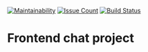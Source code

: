 [![Maintainability](https://api.codeclimate.com/v1/badges/c9fbfe34f69a64a6b9fb/maintainability)](https://codeclimate.com/github/kitXIII/project-lvl4-s403/maintainability)
[![Issue Count](https://codeclimate.com/github/kitXIII/project-lvl4-s403/badges/issue_count.svg)](https://codeclimate.com/github/kitXIII/project-lvl4-s403)
[![Build Status](https://travis-ci.org/kitXIII/project-lvl4-s403.svg?branch=master)](https://travis-ci.org/kitXIII/project-lvl4-s403)

# Frontend chat project
